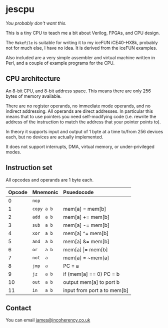 # jescpu

*You probably don't want this.*

This is a tiny CPU to teach me a bit about Verilog, FPGAs, and CPU design.

The `Makefile` is suitable for writing it to my iceFUN iCE40-HX8k, probably not for much else, I have no idea.
It is derived from the iceFUN examples.

Also included are a very simple assembler and virtual machine written in Perl, and a couple of example programs
for the CPU.

## CPU architecture

An 8-bit CPU, and 8-bit address space. This means there are only 256 bytes of memory available.

There are no register operands, no immediate mode operands, and no indirect addressing. All operands are direct
addresses. In particular this means that to use pointers you need self-modifying code (i.e. rewrite the address of
the instruction to match the address that your pointer points to).

In theory it supports input and output of 1 byte at a time to/from 256 devices each, but no devices are actually
implemented.

It does not support interrupts, DMA, virtual memory, or under-privileged modes.

## Instruction set

All opcodes and operands are 1 byte each.

| Opcode | Mnemonic | Psuedocode |
| :----- | :------- | :--------- |
| 0      | `nop`      |            |
| 1      | `copy a b` | mem[a] = mem[b] |
| 2      | `add  a b`  | mem[a] += mem[b] |
| 3      | `sub  a b`  | mem[a] -= mem[b] |
| 4      | `xor  a b`  | mem[a] ^= mem[b] |
| 5      | `and  a b`  | mem[a] &= mem[b] |
| 6      | `or   a b`   | mem[a] \|= mem[b] |
| 7      | `not  a`    | mem[a] = ~mem[a] |
| 8      | `jmp  a`    | PC = a      |
| 9      | `jz   a b`   | if (mem[a] == 0) PC = b |
| 10     | `out  a b`  | output mem[a] to port b |
| 11     | `in   a b`   | input from port a to mem[b] |

## Contact

You can email james@incoherency.co.uk
